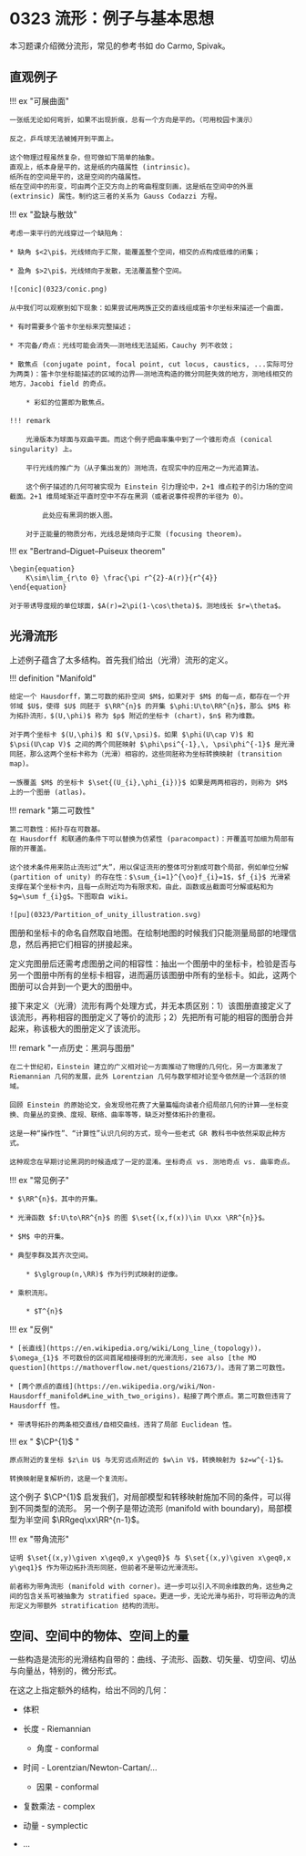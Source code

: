 # 0323 流形：例子与基本思想

<span hidden> $\newcommand{\supp}{\operatorname{supp}}$ </span>

本习题课介绍微分流形，常见的参考书如 do Carmo, Spivak。

## 直观例子

!!! ex "可展曲面"

    一张纸无论如何弯折，如果不出现折痕，总有一个方向是平的。（可用校园卡演示）

    反之，乒乓球无法被摊开到平面上。

    这个物理过程虽然复杂，但可做如下简单的抽象。
    直观上，纸本身是平的，这是纸的内蕴属性 (intrinsic)。
    纸所在的空间是平的，这是空间的内蕴属性。
    纸在空间中的形变，可由两个正交方向上的弯曲程度刻画，这是纸在空间中的外禀 (extrinsic) 属性。制约这三者的关系为 Gauss Codazzi 方程。

!!! ex "盈缺与散敛"

    考虑一束平行的光线穿过一个缺陷角：

    * 缺角 $<2\pi$，光线倾向于汇聚，能覆盖整个空间，相交的点构成低维的闭集；

    * 盈角 $>2\pi$，光线倾向于发散，无法覆盖整个空间。

    ![conic](0323/conic.png)

    从中我们可以观察到如下现象：如果尝试用两族正交的直线组成笛卡尔坐标来描述一个曲面，

    * 有时需要多个笛卡尔坐标来完整描述；

    * 不完备/奇点：光线可能会消失——测地线无法延拓，Cauchy 列不收敛；

    * 散焦点 (conjugate point, focal point, cut locus, caustics, ...实际可分为两类)：笛卡尔坐标能描述的区域的边界——测地流构造的微分同胚失效的地方，测地线相交的地方，Jacobi field 的奇点。

        * 彩虹的位置即为散焦点。

    !!! remark

        光滑版本为球面与双曲平面。而这个例子把曲率集中到了一个锥形奇点 (conical singularity) 上。

        平行光线的推广为（从子集出发的）测地流，在现实中的应用之一为光追算法。

        这个例子描述的几何可被实现为 Einstein 引力理论中，2+1 维点粒子的引力场的空间截面。2+1 维局域渐近平直时空中不存在黑洞（或者说事件视界的半径为 0）。

            此处应有黑洞的嵌入图。

        对于正能量的物质分布，光线总是倾向于汇聚 (focusing theorem)。

!!! ex "Bertrand–Diguet–Puiseux theorem"

    \begin{equation}
        K\sim\lim_{r\to 0} \frac{\pi r^{2}-A(r)}{r^{4}}
    \end{equation}

    对于带诱导度规的单位球面，$A(r)=2\pi(1-\cos\theta)$，测地线长 $r=\theta$。

## 光滑流形

上述例子蕴含了太多结构。首先我们给出（光滑）流形的定义。

!!! definition "Manifold"

    给定一个 Hausdorff，第二可数的拓扑空间 $M$，如果对于 $M$ 的每一点，都存在一个开邻域 $U$，使得 $U$ 同胚于 $\RR^{n}$ 的开集 $\phi:U\to\RR^{n}$，那么 $M$ 称为拓扑流形，$(U,\phi)$ 称为 $p$ 附近的坐标卡 (chart)，$n$ 称为维数。

    对于两个坐标卡 $(U,\phi)$ 和 $(V,\psi)$，如果 $\phi(U\cap V)$ 和 $\psi(U\cap V)$ 之间的两个同胚映射 $\phi\psi^{-1},\, \psi\phi^{-1}$ 是光滑同胚，那么这两个坐标卡称为（光滑）相容的，这些同胚称为坐标转换映射 (transition map)。

    一族覆盖 $M$ 的坐标卡 $\set{(U_{i},\phi_{i})}$ 如果是两两相容的，则称为 $M$ 上的一个图册 (atlas)。

!!! remark "第二可数性"

    第二可数性：拓扑存在可数基。
    在 Hausdorff 和联通的条件下可以替换为仿紧性 (paracompact)：开覆盖可加细为局部有限的开覆盖。

    这个技术条件用来防止流形过“大”，用以保证流形的整体可分割成可数个局部，例如单位分解 (partition of unity) 的存在性：$\sum_{i=1}^{\oo}f_{i}=1$，$f_{i}$ 光滑紧支撑在某个坐标卡内，且每一点附近均为有限求和，由此，函数或丛截面可分解或粘和为 $g=\sum f_{i}g$。下图取自 wiki。

    ![pu](0323/Partition_of_unity_illustration.svg)

图册和坐标卡的命名自然取自地图。在绘制地图的时候我们只能测量局部的地理信息，然后再把它们相容的拼接起来。

定义完图册后还需考虑图册之间的相容性：抽出一个图册中的坐标卡，检验是否与另一个图册中所有的坐标卡相容，进而遍历该图册中所有的坐标卡。如此，这两个图册可以合并到一个更大的图册中。

接下来定义（光滑）流形有两个处理方式，并无本质区别：1）该图册直接定义了该流形，再称相容的图册定义了等价的流形；2）先把所有可能的相容的图册合并起来，称该极大的图册定义了该流形。

!!! remark "一点历史：黑洞与图册"

    在二十世纪初，Einstein 建立的广义相对论一方面推动了物理的几何化，另一方面激发了 Riemannian 几何的发展，此外 Lorentzian 几何与数学相对论至今依然是一个活跃的领域。

    回顾 Einstein 的原始论文，会发现他花费了大量篇幅向读者介绍局部几何的计算——坐标变换、向量丛的变换、度规、联络、曲率等等，缺乏对整体拓扑的重视。

    这是一种“操作性”、“计算性”认识几何的方式，现今一些老式 GR 教科书中依然采取此种方式。

    这种观念在早期讨论黑洞的时候造成了一定的混淆。坐标奇点 vs. 测地奇点 vs. 曲率奇点。

!!! ex "常见例子"

    * $\RR^{n}$，其中的开集。

    * 光滑函数 $f:U\to\RR^{n}$ 的图 $\set{(x,f(x))\in U\xx \RR^{n}}$。

    * $M$ 中的开集。

    * 典型李群及其齐次空间。

        * $\glgroup(n,\RR)$ 作为行列式映射的逆像。

    * 乘积流形。

        * $T^{n}$ 

!!! ex "反例"

    * [长直线](https://en.wikipedia.org/wiki/Long_line_(topology))，$\omega_{1}$ 不可数份的区间首尾相接得到的光滑流形，see also [the MO question](https://mathoverflow.net/questions/21673/)。违背了第二可数性。

    * [两个原点的直线](https://en.wikipedia.org/wiki/Non-Hausdorff_manifold#Line_with_two_origins)，粘接了两个原点。第二可数但违背了 Hausdorff 性。

    * 带诱导拓扑的两条相交直线/自相交曲线，违背了局部 Euclidean 性。

!!! ex " $\CP^{1}$ "

    原点附近的复坐标 $z\in U$ 与无穷远点附近的 $w\in V$，转换映射为 $z=w^{-1}$。

    转换映射是复解析的，这是一个复流形。

这个例子 $\CP^{1}$ 启发我们，对局部模型和转移映射施加不同的条件，可以得到不同类型的流形。
另一个例子是带边流形 (manifold with boundary)，局部模型为半空间 $\RRgeq\xx\RR^{n-1}$。

!!! ex "带角流形"

    证明 $\set{(x,y)\given x\geq0,x y\geq0}$ 与 $\set{(x,y)\given x\geq0,x y\geq1}$ 作为带边拓扑流形同胚，但前者不是带边光滑流形。

    前者称为带角流形 (manifold with corner)。进一步可以引入不同余维数的角，这些角之间的包含关系可被抽象为 stratified space。更进一步，无论光滑与拓扑，可将带边角的流形定义为带额外 stratification 结构的流形。

## 空间、空间中的物体、空间上的量

一些构造是流形的光滑结构自带的：曲线、子流形、函数、切矢量、切空间、切丛与向量丛，特别的，微分形式。

在这之上指定额外的结构，给出不同的几何：

* 体积

* 长度 - Riemannian

    * 角度 - conformal

* 时间 - Lorentzian/Newton-Cartan/...

    * 因果 - conformal

* 复数乘法 - complex

* 动量 - symplectic

* ...